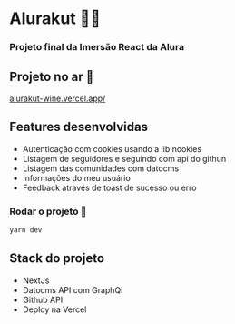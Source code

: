# Alurakut 👨‍💻

### Projeto final da Imersão React da Alura

## Projeto no ar 🚀
[alurakut-wine.vercel.app/](alurakut-wine.vercel.app/)

## Features desenvolvidas
- Autenticação com cookies usando a lib nookies
- Listagem de seguidores e seguindo com api do githun
- Listagem das comunidades com datocms
- Informações do meu usuário
- Feedback através de toast de sucesso ou erro


### Rodar o projeto 🧾

```bash
yarn dev
```

## Stack do projeto
- NextJs
- Datocms API com GraphQl
- Github API
- Deploy na Vercel